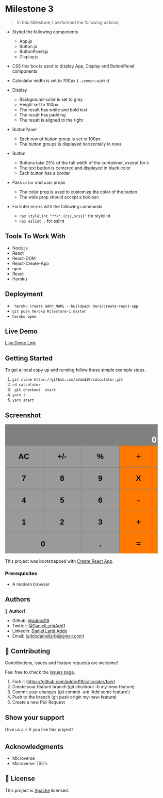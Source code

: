 # Milestone 3 

> In this Milestone, I performed the following actions;
  - Styled the following components
    - App.js
    - Button.js
    - ButtonPanel.js
    - Display.js
  - CSS flex box is used to display App, Display and ButtonPanel components
  - Calculator width is set to 700px ( ```.common-width```)

  - Display
    - Background-color is set to gray
    - Height set to 100px
    - The result has white and bold text
    - The result has padding
    - The result is aligned to the right
  - ButtonPanel
    - Each row of button group is set to 100px
    - The button groups is displayed horizontally in rows
  - Button
    - Buttons take 25% of the full width of the containner, except for ```0```
    - The text button is centered and displayed in black color
    - Each button has a border
  - Pass ```color``` and ```wide``` props
    - The color prop is used to customize the color of the button
    - The wide prop should accept a boolean
 - Fix linter errors with the following commands
    - ``` npx stylelint "**/*.{css,scss}" ``` for stylelint
    - ``` npx eslint . ``` for eslint 


## Tools To Work With

- Node.js
- React
- React-DOM
- React-Create-App
- npm
- React
- Heroku

## Deployment

- ``` heroku create $APP_NAME --buildpack mars/create-react-app```
- ``` git push heroku Milestone-1:master ```
- ` heroku open `

## Live Demo

[Live Demo Link](https://calculator-20.herokuapp.com/)


## Getting Started

To get a local copy up and running follow these simple example steps.

1. ``` git clone https://github.com/addod19/calculator.git ```
2. ``` cd calculator ```
3. ``` git checkout  start```
4. ``` yarn i ```
5. ``` yarn start ```

## Screenshot
![screenshot](call.png)

This project was bootstrapped with [Create React App](https://github.com/facebook/create-react-app).


### Prerequisites

- A modern browser

## Authors

👤 **Author1**

- Github: [@addod19](https://github.com/addod19)
- Twitter: [@DanielLarbiAdd1](https://twitter.com/DanielLarbiAdd1)
- Linkedin: [Daniel Larbi Addo](https://linkedin.com/in/daniel-larbi-addo/)
- Email: (addodaniellarbi@gmail.com)

## 🤝 Contributing

Contributions, issues and feature requests are welcome!

Feel free to check the [issues page](https://github.com/addod19/calculator/issues).


1. Fork it (https://github.com/addod19/calculator/fork)
2. Create your feature branch (git checkout -b my-new-feature)
3. Commit your changes (git commit -am 'Add some feature')
4. Push to the branch (git push origin my-new-feature)
5. Create a new Pull Request

## Show your support

Give us a ⭐️ if you like this project!

## Acknowledgments

- MIcroverse
- Microverse TSE's

## 📝 License

This project is [Apache](lic.url) licensed.
